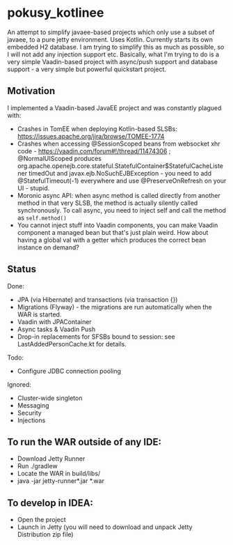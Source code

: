 # pokusy_kotlinee

An attempt to simplify javaee-based projects which only use a subset of javaee, to a pure jetty environment.
Uses Kotlin. Currently starts its own embedded H2 database. I am trying to simplify this as much as possible, so I will not
add any injection support etc. Basically, what I'm trying to do is a very simple Vaadin-based project with async/push support
and database support - a very simple but powerful quickstart project.

## Motivation

I implemented a Vaadin-based JavaEE project and was constantly plagued with:

* Crashes in TomEE when deploying Kotlin-based SLSBs: https://issues.apache.org/jira/browse/TOMEE-1774
* Crashes when accessing @SessionScoped beans from websocket xhr code - https://vaadin.com/forum#!/thread/11474306 ; @NormalUIScoped produces
org.apache.openejb.core.stateful.StatefulContainer$StatefulCacheListener timedOut and javax.ejb.NoSuchEJBException - you need to add
@StatefulTimeout(-1) everywhere and use @PreserveOnRefresh on your UI - stupid.
* Moronic async API: when async method is called directly from another method in that very SLSB, the method is actually silently
called synchronously. To call async, you need to inject self and call the method as `self.method()`
* You cannot inject stuff into Vaadin components, you can make Vaadin component a managed bean but that's just plain weird. How about
having a global val with a getter which produces the correct bean instance on demand?

## Status

Done:
* JPA (via Hibernate) and transactions (via transaction {})
* Migrations (Flyway) - the migrations are run automatically when the WAR is started.
* Vaadin with JPAContainer
* Async tasks & Vaadin Push
* Drop-in replacements for SFSBs bound to session: see LastAddedPersonCache.kt for details.

Todo:
* Configure JDBC connection pooling

Ignored:
* Cluster-wide singleton
* Messaging
* Security
* Injections

## To run the WAR outside of any IDE:
* Download Jetty Runner
* Run ./gradlew
* Locate the WAR in build/libs/
* java -jar jetty-runner*.jar *.war

## To develop in IDEA:
* Open the project
* Launch in Jetty (you will need to download and unpack Jetty Distribution zip file)
